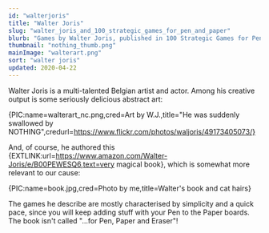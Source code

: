 ```yaml
---
id: "walterjoris"
title: "Walter Joris"
slug: "walter_joris_and_100_strategic_games_for_pen_and_paper"
blurb: "Games by Walter Joris, published in 100 Strategic Games for Pen and Paper"
thumbnail: "nothing_thumb.png"
mainImage: "walterart.png"
sort: "walter joris"
updated: 2020-04-22
---
```


Walter Joris is a multi-talented Belgian artist and actor. Among his creative output is some seriously delicious abstract art:

{PIC:name=walterart_nc.png,cred=Art by W.J.,title="He was suddenly swallowed by NOTHING",credurl=https://www.flickr.com/photos/waljoris/49173405073/}

And, of course, he authored this {EXTLINK:url=https://www.amazon.com/Walter-Joris/e/B00PEWESQ6,text=very magical book}, which is somewhat more relevant to our cause:

{PIC:name=book.jpg,cred=Photo by me,title=Walter's book and cat hairs}

The games he describe are mostly characterised by simplicity and a quick pace, since you will keep adding stuff with your Pen to the Paper boards. The book isn't called "...for Pen, Paper and Eraser"!
